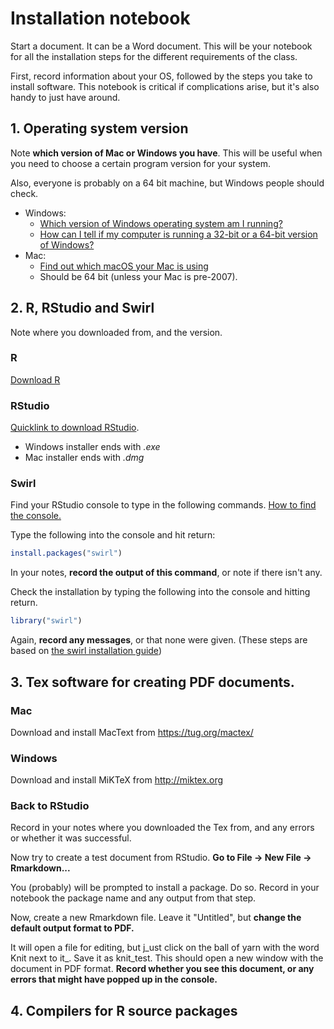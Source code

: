 # Installation notebook

Start a document. It can be a Word document. This will be your notebook for all the installation steps for the different requirements of the class.

First, record information about your OS, followed by the steps you take to install software. This notebook is critical if complications arise, but it's also handy to just have around.

## 1. Operating system version

Note **which version of Mac or Windows you have**. This will be useful when you need to choose a certain program version for your system.

Also, everyone is probably on a 64 bit machine, but Windows people should check.

* Windows: 
  * [Which version of Windows operating system am I running?](https://support.microsoft.com/en-us/windows/which-version-of-windows-operating-system-am-i-running-628bec99-476a-2c13-5296-9dd081cdd808)
  * [How can I tell if my computer is running a 32-bit or a 64-bit version of Windows?](https://support.microsoft.com/en-us/windows/32-bit-and-64-bit-windows-frequently-asked-questions-c6ca9541-8dce-4d48-0415-94a3faa2e13d)
* Mac: 
  * [Find out which macOS your Mac is using](https://support.apple.com/en-us/HT201260)
  * Should be 64 bit (unless your Mac is pre-2007).

## 2. R, RStudio and Swirl

Note where you downloaded from, and the version. 

### R
[Download R](https://cran.rstudio.com/)

### RStudio
[Quicklink to download RStudio](https://www.rstudio.com/products/rstudio/download/#download).
* Windows installer ends with *.exe*
* Mac installer ends with *.dmg*

### Swirl

Find your RStudio console to type in the following commands. [How to find the console.](https://www.google.com/search?q=rstudio+where+is+the+console&oq=rstudio+where+is+the+console)

Type the following into the console and hit return:
```r
install.packages("swirl")
```
In your notes, **record the output of this command**, or note if there isn't any.

Check the installation by typing the following into the console and hitting return.
```r
library("swirl")
```

Again, **record any messages**, or that none were given.
(These steps are based on [the swirl installation guide](https://swirlstats.com/students.html))

## 3. Tex software for creating PDF documents.

### Mac

Download and install MacText from https://tug.org/mactex/


### Windows

Download and install MiKTeX from http://miktex.org

### Back to RStudio

Record in your notes where you downloaded the Tex from, and any errors or whether it was successful.

Now try to create a test document from RStudio. **Go to File -> New File -> Rmarkdown...**

You (probably) will be prompted to install a package. Do so. Record in your notebook the package name and any output from that step. 

Now, create a new Rmarkdown file. Leave it "Untitled", but **change the default output format to PDF.** 

It will open a file for editing, but j_ust click on the ball of yarn with the word Knit next to it_. Save it as knit_test. This should open a new window with the document in PDF format. **Record whether you see this document, or any errors that might have popped up in the console.**

## 4. Compilers for R source packages

